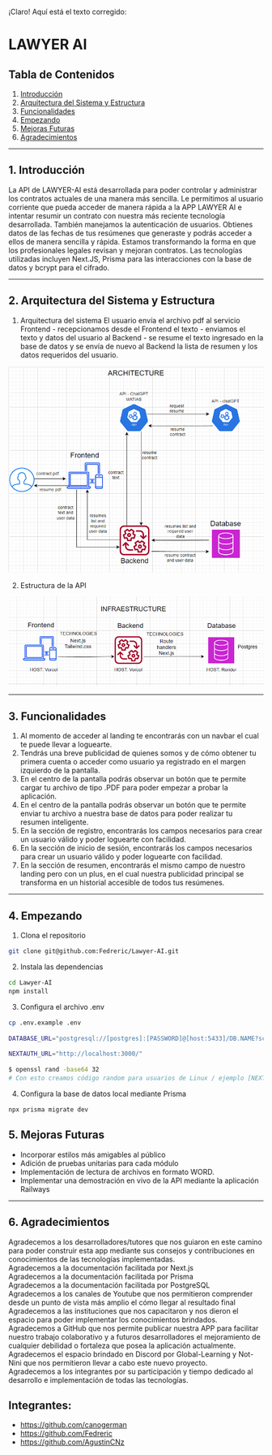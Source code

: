 ¡Claro! Aquí está el texto corregido:

# LAWYER AI

## **Tabla de Contenidos**

1. [Introducción](#1-introducción)
2. [Arquitectura del Sistema y Estructura](#2-arquitectura-del-sistema-y-estructura)
3. [Funcionalidades](#3-funcionalidades)
4. [Empezando](#4-empezando)
5. [Mejoras Futuras](#5-mejoras-futuras)
6. [Agradecimientos](#6-agradecimientos)

---

## **1. Introducción**

La API de LAWYER-AI está desarrollada para poder controlar y administrar los contratos actuales de una manera más sencilla. Le permitimos al usuario corriente que pueda acceder de manera rápida a la APP LAWYER AI e intentar resumir un contrato con nuestra más reciente tecnología desarrollada. También manejamos la autenticación de usuarios. Obtienes datos de las fechas de tus resúmenes que generaste y podrás acceder a ellos de manera sencilla y rápida.
Estamos transformando la forma en que los profesionales legales revisan y mejoran contratos.
Las tecnologías utilizadas incluyen Next.JS, Prisma para las interacciones con la base de datos y bcrypt para el cifrado.

---

## **2. Arquitectura del Sistema y Estructura**

1. Arquitectura del sistema
El usuario envía el archivo pdf al servicio Frontend - recepcionamos desde el Frontend el texto - enviamos el texto y datos del usuario al Backend - se resume el texto ingresado en la base de datos y se envía de nuevo al Backend la lista de resumen y los datos requeridos del usuario.

![Arquitectura del Sistema](src/assets/architecture.png)

2. Estructura de la API

![Estructura](src/assets/infrastructure.png)

---

## **3. Funcionalidades**

1. Al momento de acceder al landing te encontrarás con un navbar el cual te puede llevar a loguearte.
2. Tendrás una breve publicidad de quienes somos y de cómo obtener tu primera cuenta o acceder como usuario ya registrado en el margen izquierdo de la pantalla.
3. En el centro de la pantalla podrás observar un botón que te permite cargar tu archivo de tipo .PDF para poder empezar a probar la aplicación.
4. En el centro de la pantalla podrás observar un botón que te permite enviar tu archivo a nuestra base de datos para poder realizar tu resumen inteligente.
5. En la sección de registro, encontrarás los campos necesarios para crear un usuario válido y poder loguearte con facilidad.
6. En la sección de inicio de sesión, encontrarás los campos necesarios para crear un usuario válido y poder loguearte con facilidad.
7. En la sección de resumen, encontrarás el mismo campo de nuestro landing pero con un plus, en el cual nuestra publicidad principal se transforma en un historial accesible de todos tus resúmenes.

---

## **4. Empezando**

1. Clona el repositorio

```bash 
git clone git@github.com:Fedreric/Lawyer-AI.git
```

2. Instala las dependencias

```bash 
cd Lawyer-AI
npm install
```

3. Configura el archivo .env

```bash
cp .env.example .env
```

```bash
DATABASE_URL="postgresql://[postgres]:[PASSWORD]@[host:5433]/DB.NAME?schema=public"
```   

```bash
NEXTAUTH_URL="http://localhost:3000/"
``` 

```bash
$ openssl rand -base64 32
# Con esto creamos código random para usuarios de Linux / ejemplo [NEXTAUTH_SECRET="tu-código-secreto"]
```

4. Configura la base de datos local mediante Prisma

```bash 
npx prisma migrate dev
```

## **5. Mejoras Futuras**

- Incorporar estilos más amigables al público
- Adición de pruebas unitarias para cada módulo
- Implementación de lectura de archivos en formato WORD.
- Implementar una demostración en vivo de la API mediante la aplicación Railways

---

## **6. Agradecimientos**

Agradecemos a los desarrolladores/tutores que nos guiaron en este camino para poder construir esta app mediante sus consejos y contribuciones en conocimientos de las tecnologías implementadas.<br>
Agradecemos a la documentación facilitada por Next.js<br>
Agradecemos a la documentación facilitada por Prisma<br>
Agradecemos a la documentación facilitada por PostgreSQL<br>
Agradecemos a los canales de Youtube que nos permitieron comprender desde un punto de vista más amplio el cómo llegar al resultado final<br>
Agradecemos a las instituciones que nos capacitaron y nos dieron el espacio para poder implementar los conocimientos brindados.<br>
Agradecemos a GitHub que nos permite publicar nuestra APP para facilitar nuestro trabajo colaborativo y a futuros desarrolladores el mejoramiento de cualquier debilidad o fortaleza que posea la aplicación actualmente.<br>
Agradecemos el espacio brindado en Discord por Global-Learning y Not-Nini que nos permitieron llevar a cabo este nuevo proyecto.<br>
Agradecemos a los integrantes por su participación y tiempo dedicado al desarrollo e implementación de todas las tecnologías.<br>

## **Integrantes:**
- https://github.com/canogerman <br>
- https://github.com/Fedreric <br>
- https://github.com/AgustinCNz <br>